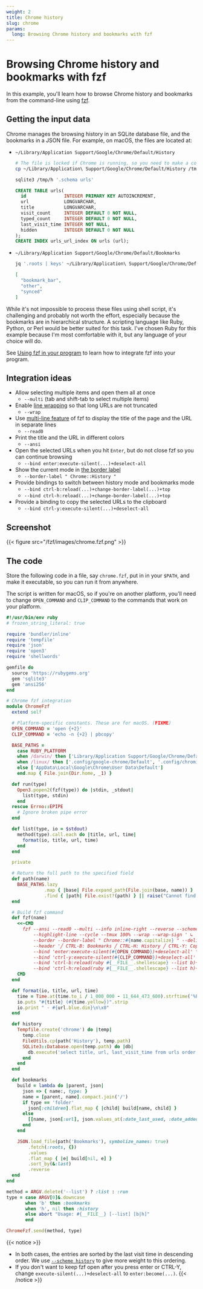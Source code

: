 ```yaml
---
weight: 2
title: Chrome history
slug: chrome
params:
  long: Browsing Chrome history and bookmarks with fzf
---
```


# Browsing Chrome history and bookmarks with fzf

In this example, you'll learn how to browse Chrome history and bookmarks from
the command-line using [fzf].

[fzf]: https://junegunn.github.io/fzf/

## Getting the input data

Chrome manages the browsing history in an SQLite database file, and the
bookmarks in a JSON file. For example, on macOS, the files are located at:

* `~/Library/Application Support/Google/Chrome/Default/History`
   ```sh
   # The file is locked if Chrome is running, so you need to make a copy
   cp ~/Library/Application\ Support/Google/Chrome/Default/History /tmp/h

   sqlite3 /tmp/h '.schema urls'
   ```
   ```sql
   CREATE TABLE urls(
     id              INTEGER PRIMARY KEY AUTOINCREMENT,
     url             LONGVARCHAR,
     title           LONGVARCHAR,
     visit_count     INTEGER DEFAULT 0 NOT NULL,
     typed_count     INTEGER DEFAULT 0 NOT NULL,
     last_visit_time INTEGER NOT NULL,
     hidden          INTEGER DEFAULT 0 NOT NULL
   );
   CREATE INDEX urls_url_index ON urls (url);
   ```
* `~/Library/Application Support/Google/Chrome/Default/Bookmarks`
  ```sh
  jq '.roots | keys' ~/Library/Application\ Support/Google/Chrome/Default/Bookmarks
  ```
  ```json
  [
    "bookmark_bar",
    "other",
    "synced"
  ]
  ```

While it's not impossible to process these files using shell script, it's
challenging and probably not worth the effort, especially because the
bookmarks are in hierarchical structure. A scripting language like Ruby,
Python, or Perl would be better suited for this task. I've chosen Ruby for
this example because I'm most comfortable with it, but any language of your
choice will do.

See [Using fzf in your program](/fzf/tips/using-fzf-in-your-program/)
to learn how to integrate fzf into your program.

## Integration ideas

* Allow selecting multiple items and open them all at once
    * `--multi` (tab and shift-tab to select multiple items)
* Enable [line wrapping](/fzf/releases/0.54.0/) so that long URLs are not truncated
    * `--wrap`
* Use [multi-line feature](/fzf/tips/processing-multi-line-items/) of fzf to
  display the title of the page and the URL in separate lines
    * `--read0`
* Print the title and the URL in different colors
    * `--ansi`
* Open the selected URLs when you hit `Enter`, but do not close fzf so you can
  continue browsing
    * `--bind enter:execute-silent(...)+deselect-all`
* Show the current mode in [the border label](https://github.com/junegunn/fzf/blob/master/CHANGELOG.md#0350)
    * `--border-label " Chrome::History "`
* Provide bindings to switch between history mode and bookmarks mode
    * `--bind ctrl-b:reload(...)+change-border-label(...)+top`
    * `--bind ctrl-h:reload(...)+change-border-label(...)+top`
* Provide a binding to copy the selected URLs to the clipboard
    * `--bind ctrl-y:execute-silent(...)+deselect-all`

## Screenshot

{{< figure src="/fzf/images/chrome.fzf.png" >}}

## The code

Store the following code in a file, say `chrome.fzf`, put in in your `$PATH`,
and make it executable, so you can run it from anywhere.

The script is written for macOS, so if you're on another platform, you'll need
to change `OPEN_COMMAND` and `CLIP_COMMAND` to the commands that work on your
platform.

```ruby {lineNos=inline}
#!/usr/bin/env ruby
# frozen_string_literal: true

require 'bundler/inline'
require 'tempfile'
require 'json'
require 'open3'
require 'shellwords'

gemfile do
  source 'https://rubygems.org'
  gem 'sqlite3'
  gem 'ansi256'
end

# Chrome fzf integration
module ChromeFzf
  extend self

  # Platform-specific constants. These are for macOS. (FIXME)
  OPEN_COMMAND = 'open {+2}'
  CLIP_COMMAND = 'echo -n {+2} | pbcopy'

  BASE_PATHS =
    case RUBY_PLATFORM
    when /darwin/ then ['Library/Application Support/Google/Chrome/Default']
    when /linux/ then ['.config/google-chrome/Default', '.config/chromium/Default']
    else ['AppData\Local\Google\Chrome\User Data\Default']
    end.map { File.join(Dir.home, _1) }

  def run(type)
    Open3.popen2(fzf(type)) do |stdin, _stdout|
      list(type, stdin)
    end
  rescue Errno::EPIPE
    # Ignore broken pipe error
  end

  def list(type, io = $stdout)
    method(type).call.each do |title, url, time|
      format(io, title, url, time)
    end
  end

  private

  # Return the full path to the specified field
  def path(name)
    BASE_PATHS.lazy
              .map { |base| File.expand_path(File.join(base, name)) }
              .find { |path| File.exist?(path) } || raise("Cannot find #{name}")
  end

  # Build fzf command
  def fzf(name)
    <<~CMD
      fzf --ansi --read0 --multi --info inline-right --reverse --scheme history \\
          --highlight-line --cycle --tmux 100% --wrap --wrap-sign ' ↳ ' \\
          --border --border-label " Chrome::#{name.capitalize} " --delimiter "\n · " \\
          --header '╱ CTRL-B: Bookmarks ╱ CTRL-H: History ╱ CTRL-Y: Copy to clipboard ╱\n\n' \\
          --bind 'enter:execute-silent(#{OPEN_COMMAND})+deselect-all' \\
          --bind 'ctrl-y:execute-silent(#{CLIP_COMMAND})+deselect-all' \\
          --bind 'ctrl-b:reload(ruby #{__FILE__.shellescape} --list b)+change-border-label( Chrome::Bookmarks )+top' \\
          --bind 'ctrl-h:reload(ruby #{__FILE__.shellescape} --list h)+change-border-label( Chrome::History )+top'
    CMD
  end

  def format(io, title, url, time)
    time = Time.at(time.to_i / 1_000_000 - 11_644_473_600).strftime('%F %T')
    io.puts "#{title} (#{time.yellow})".strip
    io.print " · #{url.blue.dim}\n\x0"
  end

  def history
    Tempfile.create('chrome') do |temp|
      temp.close
      FileUtils.cp(path('History'), temp.path)
      SQLite3::Database.open(temp.path) do |db|
        db.execute('select title, url, last_visit_time from urls order by last_visit_time desc')
      end
    end
  end

  def bookmarks
    build = lambda do |parent, json|
      json => { name:, type: }
      name = [parent, name].compact.join('/')
      if type == 'folder'
        json[:children].flat_map { |child| build[name, child] }
      else
        [[name, json[:url], json.values_at(:date_last_used, :date_added).max]]
      end
    end

    JSON.load_file(path('Bookmarks'), symbolize_names: true)
        .fetch(:roots, {})
        .values
        .flat_map { |e| build[nil, e] }
        .sort_by(&:last)
        .reverse
  end
end

method = ARGV.delete('--list') ? :list : :run
type = case ARGV[0]&.downcase
       when 'b' then :bookmarks
       when 'h', nil then :history
       else abort "Usage: #{__FILE__} [--list] [b|h]"
       end

ChromeFzf.send(method, type)
```

{{< notice >}}
* In both cases, the entries are sorted by the last visit time in descending
  order. We use [`--scheme history`](/fzf/reference/#--schemescheme) to give
  more weight to this ordering.
* If you don't want to keep fzf open after you press enter or CTRL-Y, change
  `execute-silent(...)+deselect-all` to `enter:become(...)`.
{{< /notice >}}
